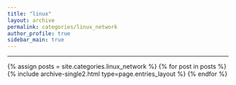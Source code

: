 ```yaml
---
title: "linux"
layout: archive
permalink: categories/linux_network
author_profile: true
sidebar_main: true
---
```


<!-- 공백이 포함되어 있는 카테고리 이름의 경우 site.categories.['a b c'] 이런식으로! -->

***

{% assign posts = site.categories.linux_network %}
{% for post in posts %} {% include archive-single2.html type=page.entries_layout %} {% endfor %}
